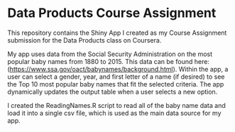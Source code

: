 # Data Products Course Assignment

This repository contains the Shiny App I created as my Course Assignment submission for the Data Products class on Coursera.

My app uses data from the Social Security Administration on the most popular baby names from 1880 to 2015. This data can be found here: (https://www.ssa.gov/oact/babynames/background.html).  Within the app, a user can select a gender, year, and first letter of a name (if desired) to see the Top 10 most popular baby names that fit the selected criteria.  The app dynamically updates the output table when a user selects a new option.

I created the ReadingNames.R script to read all of the baby name data and load it into a single csv file, which is used as the main data source for my app.
